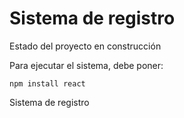 <h1> Sistema de registro </h1>

Estado del proyecto en construcción

Para ejecutar el sistema, debe poner:

```npm install react```

Sistema de registro 
